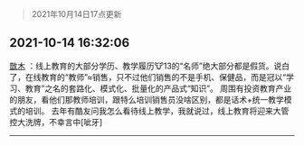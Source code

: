 > 2021年10月14日17点更新
<link rel="stylesheet" href="https://cdn.jsdelivr.net/gh/taotie6/sampleJSON@main/css/photo_show.css">
<meta name="referrer" content="no-referrer" />


 ## 2021-10-14 16:32:06 

 [㪚木](https://www.coolapk.com/feed/30685228?shareKey=NjFiNmUzMTZlN2YwNjE2N2YwYmE~) ：线上教育的大部分学历、教学履历🐮13的“名师”绝大部分都是假货。说白了，在线教育的“教师”≈销售，只不过他们销售的不是手机、保健品，而是冠以“学习、教育”之名的套路化、模式化、批量化的产品式“知识”。
周围有投资教育产业的朋友，看他们那教师培训，跟特么培训销售员没啥区别<!--break-->，都是话术+统一教学模式的培训。
去年有酷友问我怎么看待线上教学，我就说过，线上教育将迎来大管控大洗牌，不幸言中[呲牙] 

<div class="album">
</div>

 ------- 

